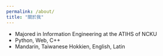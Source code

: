 ```yaml
---
permalink: /about/
title: "關於我"
---
```


- Majored in Information Engineering at the ATIHS of NCKU
- Python, Web, C++
- Mandarin, Taiwanese Hokkien, English, Latin
